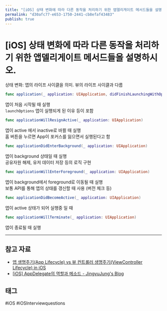 ```yaml
---
title: "[iOS] 상태 변화에 따라 다른 동작을 처리하기 위한 앱델리게이트 메서드들을 설명하시오."
permalink: "d30afc77-e653-1750-2441-cb8efaf43483"
publish: true
---
```


# \[iOS] 상태 변화에 따라 다른 동작을 처리하기 위한 앱델리게이트 메서드들을 설명하시오.

상태 변화: 앱의 라이프 사이클을 의미. 뷰의 라이프 사이클과 다름

```swift
func application(_ application: UIApplication, didFinishLaunchingWithOptions launchOptions: [UIApplicationLaunchOptionsKey: Any]?) -> Bool
```

앱이 처음 시작될 때 실행  
`launchOptions` 앱이 실행되게 된 이유 등이 포함

```swift
func applicationWillResignActive(_ application: UIApplication)
```

앱이 active 에서 inactive로 바뀔 때 실행  
홈 버튼을 누르면 App이 포커스를 잃으면서 실행된다고 함

```swift
func applicationDidEnterBackground(_ application: UIApplication)
```

앱이 background 상태일 때 실행  
공유자원 해제, 유저 데이터 저장 등의 로직 구현

```swift
func applicationWillEnterForeground(_ application: UIApplication)
```

앱이 background에서 foreground로 이동될 때 실행  
보통 API를 통해 앱의 상태를 갱신할 때 사용 (버전 체크 등)

```swift
func applicationDidBecomeActive(_ application: UIApplication)
```

앱이 active 상태가 되어 실행중 일 때

```swift
func applicationWillTerminate(_ application: UIApplication)
```

앱이 종료될 때 실행

---

## 참고 자료

- [앱 생명주기(App Lifecycle) vs 뷰 컨트롤러 생명주기(ViewController Lifecycle) in iOS](https://medium.com/ios-development-with-swift/앱-생명주기-app-lifecycle-vs-뷰-생명주기-view-lifecycle-in-ios-336ae00d1855)
- [[iOS] AppDelegate의 역할과 메소드 - JingyuJung's Blog](http://monibu1548.github.io/2018/08/28/appdelegate/)

## 태그

#iOS #iOSInterviewquestions
